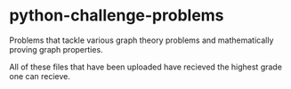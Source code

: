 # python-challenge-problems
Problems that tackle various graph theory problems and mathematically proving graph properties.  

All of these files that have been uploaded have recieved the highest grade one can recieve.
